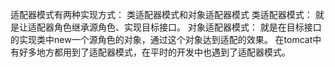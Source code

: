适配器模式有两种实现方式：
	类适配器模式和对象适配器模式
	类适配器模式：
		就是让适配器角色继承源角色、实现目标接口。
	对象适配器模式：
		就是在目标接口的实现类中new一个源角色的对象，通过这个对象达到适配的效果。
	在tomcat中有好多地方都用到了适配器模式，在平时的开发中也遇到了适配器模式。
	
